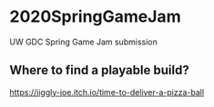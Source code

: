# 2020SpringGameJam
UW GDC Spring Game Jam submission
## Where to find a playable build?
https://jiggly-joe.itch.io/time-to-deliver-a-pizza-ball
